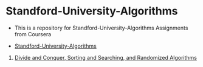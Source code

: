 # Standford-University-Algorithms

- This is a repository for Standford-University-Algorithms Assignments from Coursera

- [Standford-University-Algorithms](https://www.coursera.org/specializations/algorithms)

1. [Divide and Conquer, Sorting and Searching, and Randomized Algorithms](https://www.coursera.org/learn/algorithms-divide-conquer/home/info)